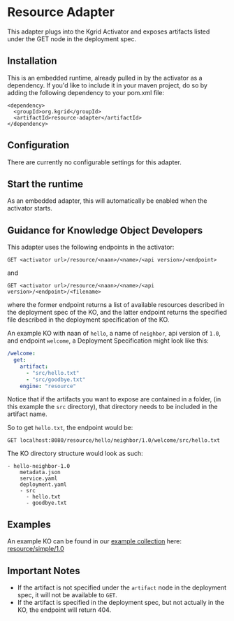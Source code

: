 # Resource Adapter
This adapter plugs into the Kgrid Activator and exposes artifacts listed under the GET node in the deployment spec.

## Installation

This is an embedded runtime, already pulled in by the activator
as a dependency. If you'd like to include it in your maven project,
do so by adding the following dependency to your pom.xml file:
```
<dependency>
  <groupId>org.kgrid</groupId>
  <artifactId>resource-adapter</artifactId>
</dependency>
```

## Configuration
There are currently no configurable settings for this adapter.

## Start the runtime
As an embedded adapter, this will automatically be enabled when the activator starts.

## Guidance for Knowledge Object Developers
This adapter uses the following endpoints in the activator:

`
GET <activator url>/resource/<naan>/<name>/<api version>/<endpoint>
`

and

`
GET <activator url>/resource/<naan>/<name>/<api version>/<endpoint>/<filename>
`

where the former endpoint returns a list of available resources
described in the deployment spec of the KO, and
the latter endpoint returns the specified file described in the
deployment specification of the KO.

An example KO with naan of `hello`, a name of `neighbor`, api version of `1.0`, and endpoint `welcome`,
 a Deployment Specification might look like this:

```yaml
/welcome:
  get:
    artifact:
      - "src/hello.txt"
      - "src/goodbye.txt"
    engine: "resource"
```

Notice that if the artifacts you want to expose are contained in a folder,
(in this example the `src` directory), that directory needs to be included in the
artifact name.

So to get `hello.txt`, the endpoint would be:

`GET localhost:8080/resource/hello/neighbor/1.0/welcome/src/hello.txt`

The KO directory structure would look as such:

```
- hello-neighbor-1.0
    metadata.json
    service.yaml
    deployment.yaml
    - src
      - hello.txt
      - goodbye.txt
```

## Examples
An example KO can be found in our [example collection](https://github.com/kgrid-objects/example-collection/releases/latest) here:
[resource/simple/1.0](https://github.com/kgrid-objects/example-collection/releases/latest/download/resource-simple-v1.0.zip)

## Important Notes
- If the artifact is not specified under the `artifact` node in the deployment spec, it will not be available to `GET`.
- If the artifact is specified in the deployment spec, but not actually in the KO, the endpoint will return 404.
